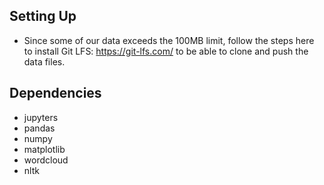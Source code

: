## Setting Up

- Since some of our data exceeds the 100MB limit, follow the steps here to install Git LFS: https://git-lfs.com/ to be able to clone and push the data files.

## Dependencies

- jupyters
- pandas
- numpy
- matplotlib
- wordcloud
- nltk
